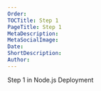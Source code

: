 ```yaml
---
Order: 
TOCTitle: Step 1
PageTitle: Step 1
MetaDescription: 
MetaSocialImage: 
Date: 
ShortDescription: 
Author: 
---
```


Step 1 in Node.js Deployment